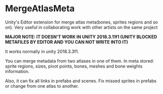 # MergeAtlasMeta
Unity's Editor extension for merge atlas meta(bones, sprites regions and so on). Very useful in collaborating work with other artists on the same project

<b>MAJOR NOTE: IT DOESN'T WORK IN UNITY 2018.3.11f1 (UNITY BLOCKED METAFILES BY EDITOR AND YOU CAN NOT WRITE INTO IT)</b>

It works normally in unity 2018.3.3f1.

You can merge metadata from two atlases in one of them. In meta stored: sprite regions, sizes, pivot points, bones, meshes and bone weights information.

Also, it can fix all links in prefabs and scenes. Fix missed sprites in prefabs or change from one atlas to another.
